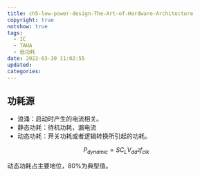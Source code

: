 ```yaml
---
title: ch5-low-power-design-The-Art-of-Hardware-Architecture
copyright: true
notshow: true
tags:
  - IC
  - TAHA
  - 低功耗
date: 2022-03-30 11:02:55
updated:
categories:
---
```


## 功耗源

+ 浪涌：启动时产生的电流相关。
+ 静态功耗：待机功耗，漏电流
+ 动态功耗：开关功耗或者逻辑转换所引起的功耗。

$$
P_{dynamic} = SC_LV_{dd^2}f_{clk}
$$

动态功耗占主要地位，80%为典型值。
